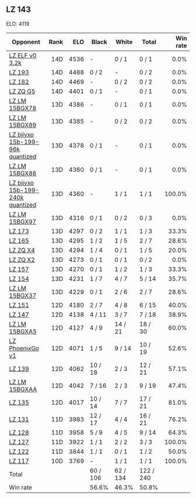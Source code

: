 ## LZ 143 ##

ELO: 4119

Opponent | Rank | ELO | Black | White | Total | Win rate
---------|-----:|----:|-------|-------|-------|-------:
[LZ ELF v0 3.2k](LZ%20ELF%20v0%203.2k.md) | 14D | 4536 | - | 0 / 1 | 0 / 1 | 0.0%
[LZ 193](LZ%20193.md) | 14D | 4488 | 0 / 2 | - | 0 / 2 | 0.0%
[LZ 182](LZ%20182.md) | 14D | 4469 | - | 0 / 2 | 0 / 2 | 0.0%
[LZ ZQ G5](LZ%20ZQ%20G5.md) | 14D | 4401 | 0 / 1 | - | 0 / 1 | 0.0%
[LZ LM 15BGX78](LZ%20LM%2015BGX78.md) | 13D | 4386 | - | 0 / 1 | 0 / 1 | 0.0%
[LZ LM 15BGX89](LZ%20LM%2015BGX89.md) | 13D | 4385 | - | 0 / 2 | 0 / 2 | 0.0%
[LZ bjiyxo 15b-199-96k quantized](LZ%20bjiyxo%2015b-199-96k%20quantized.md) | 13D | 4378 | 0 / 1 | - | 0 / 1 | 0.0%
[LZ LM 15BGX88](LZ%20LM%2015BGX88.md) | 13D | 4360 | 0 / 1 | - | 0 / 1 | 0.0%
[LZ bjiyxo 15b-199-240k quantized](LZ%20bjiyxo%2015b-199-240k%20quantized.md) | 13D | 4360 | - | 1 / 1 | 1 / 1 | 100.0%
[LZ LM 15BGX97](LZ%20LM%2015BGX97.md) | 13D | 4316 | 0 / 1 | 0 / 2 | 0 / 3 | 0.0%
[LZ 173](LZ%20173.md) | 13D | 4297 | 0 / 2 | 1 / 1 | 1 / 3 | 33.3%
[LZ 165](LZ%20165.md) | 13D | 4295 | 1 / 2 | 1 / 5 | 2 / 7 | 28.6%
[LZ ZQ X4](LZ%20ZQ%20X4.md) | 13D | 4294 | 1 / 4 | 0 / 1 | 1 / 5 | 20.0%
[LZ ZQ X2](LZ%20ZQ%20X2.md) | 13D | 4273 | 0 / 1 | 0 / 1 | 0 / 2 | 0.0%
[LZ 157](LZ%20157.md) | 13D | 4270 | 0 / 1 | 1 / 2 | 1 / 3 | 33.3%
[LZ 154](LZ%20154.md) | 13D | 4231 | 1 / 7 | 4 / 7 | 5 / 14 | 35.7%
[LZ LM 15BGX37](LZ%20LM%2015BGX37.md) | 13D | 4229 | 0 / 1 | 2 / 6 | 2 / 7 | 28.6%
[LZ 151](LZ%20151.md) | 12D | 4180 | 2 / 7 | 4 / 8 | 6 / 15 | 40.0%
[LZ 147](LZ%20147.md) | 12D | 4138 | 4 / 11 | 3 / 7 | 7 / 18 | 38.9%
[LZ LM 15BGXA5](LZ%20LM%2015BGXA5.md) | 12D | 4127 | 4 / 9 | 14 / 21 | 18 / 30 | 60.0%
[LZ PhoenixGo v1](LZ%20PhoenixGo%20v1.md) | 12D | 4071 | 1 / 5 | 9 / 14 | 10 / 19 | 52.6%
[LZ 139](LZ%20139.md) | 12D | 4062 | 10 / 18 | 2 / 3 | 12 / 21 | 57.1%
[LZ LM 15BGXAA](LZ%20LM%2015BGXAA.md) | 12D | 4042 | 7 / 16 | 2 / 3 | 9 / 19 | 47.4%
[LZ 135](LZ%20135.md) | 12D | 4017 | 10 / 14 | 7 / 7 | 17 / 21 | 81.0%
[LZ 131](LZ%20131.md) | 11D | 3983 | 12 / 17 | 4 / 4 | 16 / 21 | 76.2%
[LZ 128](LZ%20128.md) | 11D | 3958 | 5 / 9 | 4 / 5 | 9 / 14 | 64.3%
[LZ 127](LZ%20127.md) | 11D | 3922 | 1 / 1 | 2 / 2 | 3 / 3 | 100.0%
[LZ 122](LZ%20122.md) | 11D | 3844 | 1 / 1 | 0 / 1 | 1 / 2 | 50.0%
[LZ 117](LZ%20117.md) | 10D | 3769 | - | 1 / 1 | 1 / 1 | 100.0%
Total | | | 60 / 106 | 62 / 134 | 122 / 240 | 
Win rate| | | 56.6% | 46.3% | 50.8% | 
